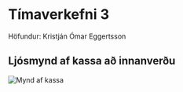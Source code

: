 # Tímaverkefni 3
Höfundur: Kristján Ómar Eggertsson

## Ljósmynd af kassa að innanverðu
![Mynd af kassa](https://github.com/KristjanOmar/SimonSays/blob/main/20230201_152722.jpg?raw=true)
